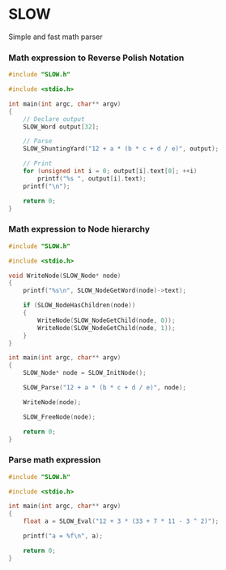# SLOW
Simple and fast math parser
### Math expression to Reverse Polish Notation
```c
#include "SLOW.h"

#include <stdio.h>

int main(int argc, char** argv)
{
	// Declare output
	SLOW_Word output[32];

	// Parse
	SLOW_ShuntingYard("12 + a * (b * c + d / e)", output);

	// Print 
	for (unsigned int i = 0; output[i].text[0]; ++i)
        printf("%s ", output[i].text);
	printf("\n");

	return 0;
}
```
### Math expression to Node hierarchy
```c
#include "SLOW.h"

#include <stdio.h>

void WriteNode(SLOW_Node* node)
{
	printf("%s\n", SLOW_NodeGetWord(node)->text);

	if (SLOW_NodeHasChildren(node))
	{
		WriteNode(SLOW_NodeGetChild(node, 0));
		WriteNode(SLOW_NodeGetChild(node, 1));
	}
}

int main(int argc, char** argv)
{
	SLOW_Node* node = SLOW_InitNode();

	SLOW_Parse("12 + a * (b * c + d / e)", node);

	WriteNode(node);

	SLOW_FreeNode(node);

	return 0;
}
```
### Parse math expression
```c
#include "SLOW.h"

#include <stdio.h>

int main(int argc, char** argv)
{
	float a = SLOW_Eval("12 + 3 * (33 + 7 * 11 - 3 ^ 2)");

	printf("a = %f\n", a);

	return 0;
}
```
